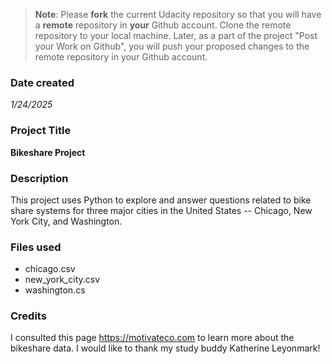 >**Note**: Please **fork** the current Udacity repository so that you will have a **remote** repository in **your** Github account. Clone the remote repository to your local machine. Later, as a part of the project "Post your Work on Github", you will push your proposed changes to the remote repository in your Github account.

### Date created
_1/24/2025_

### Project Title
**Bikeshare Project**

### Description
This project uses Python to explore and answer questions related to bike share systems for three major cities in the United States -- Chicago, New York City, and Washington.

### Files used
* chicago.csv
* new_york_city.csv
* washington.cs


### Credits
I consulted this page https://motivateco.com to learn more about the bikeshare data.
I would like to thank my study buddy Katherine Leyonmark!
